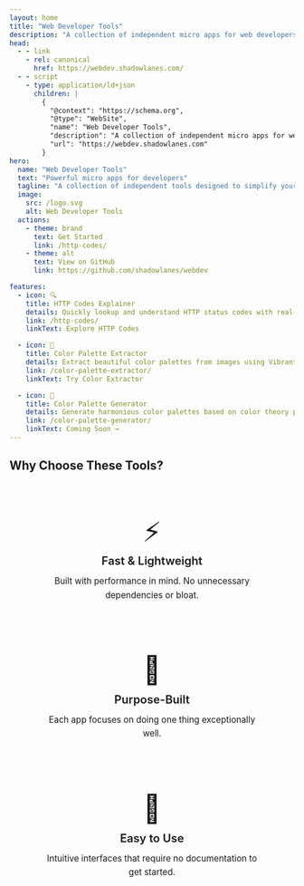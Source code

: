 ```yaml
---
layout: home
title: "Web Developer Tools"
description: "A collection of independent micro apps for web developers"
head:
  - - link
    - rel: canonical
      href: https://webdev.shadowlanes.com/
  - - script
    - type: application/ld+json
      children: |
        {
          "@context": "https://schema.org",
          "@type": "WebSite",
          "name": "Web Developer Tools",
          "description": "A collection of independent micro apps for web developers",
          "url": "https://webdev.shadowlanes.com"
        }
hero:
  name: "Web Developer Tools"
  text: "Powerful micro apps for developers"
  tagline: "A collection of independent tools designed to simplify your web development workflow"
  image:
    src: /logo.svg
    alt: Web Developer Tools
  actions:
    - theme: brand
      text: Get Started
      link: /http-codes/
    - theme: alt
      text: View on GitHub
      link: https://github.com/shadowlanes/webdev

features:
  - icon: 🔍
    title: HTTP Codes Explainer
    details: Quickly lookup and understand HTTP status codes with real-time search and detailed explanations for all standard codes.
    link: /http-codes/
    linkText: Explore HTTP Codes

  - icon: 🎨
    title: Color Palette Extractor
    details: Extract beautiful color palettes from images using Vibrant.js. Upload, extract, and export colors with ease.
    link: /color-palette-extractor/
    linkText: Try Color Extractor

  - icon: 🌈
    title: Color Palette Generator
    details: Generate harmonious color palettes based on color theory principles. Perfect for design projects.
    link: /color-palette-generator/
    linkText: Coming Soon →
---
```


## Why Choose These Tools?

<div class="vp-features-wrapper">
  <div class="vp-feature">
    <div class="vp-feature-icon">⚡</div>
    <h3 class="vp-feature-title">Fast & Lightweight</h3>
    <p class="vp-feature-details">Built with performance in mind. No unnecessary dependencies or bloat.</p>
  </div>

  <div class="vp-feature">
    <div class="vp-feature-icon">🎯</div>
    <h3 class="vp-feature-title">Purpose-Built</h3>
    <p class="vp-feature-details">Each app focuses on doing one thing exceptionally well.</p>
  </div>

  <div class="vp-feature">
    <div class="vp-feature-icon">🚀</div>
    <h3 class="vp-feature-title">Easy to Use</h3>
    <p class="vp-feature-details">Intuitive interfaces that require no documentation to get started.</p>
  </div>
</div>

<style scoped>
.vp-features-wrapper {
  display: grid;
  grid-template-columns: repeat(auto-fit, minmax(280px, 1fr));
  gap: 2rem;
  margin: 3rem auto;
  max-width: 1200px;
  padding: 0 1.5rem;
}

.vp-feature {
  background: var(--vp-c-bg-soft);
  border: 1px solid var(--vp-c-divider);
  border-radius: 12px;
  padding: 2rem;
  transition: all 0.3s ease;
  text-align: center;
}

.vp-feature:hover {
  border-color: var(--vp-c-brand-1);
}

.vp-feature-icon {
  font-size: 3rem;
  margin-bottom: 1rem;
  line-height: 1;
}

.vp-feature-title {
  font-size: 1.25rem;
  font-weight: 600;
  color: var(--vp-c-text-1);
  margin: 0 0 0.75rem 0;
}

.vp-feature-details {
  font-size: 0.95rem;
  line-height: 1.6;
  color: var(--vp-c-text-2);
  margin: 0;
}

@media (max-width: 768px) {
  .vp-features-wrapper {
    grid-template-columns: 1fr;
    gap: 1.5rem;
  }
}
</style>